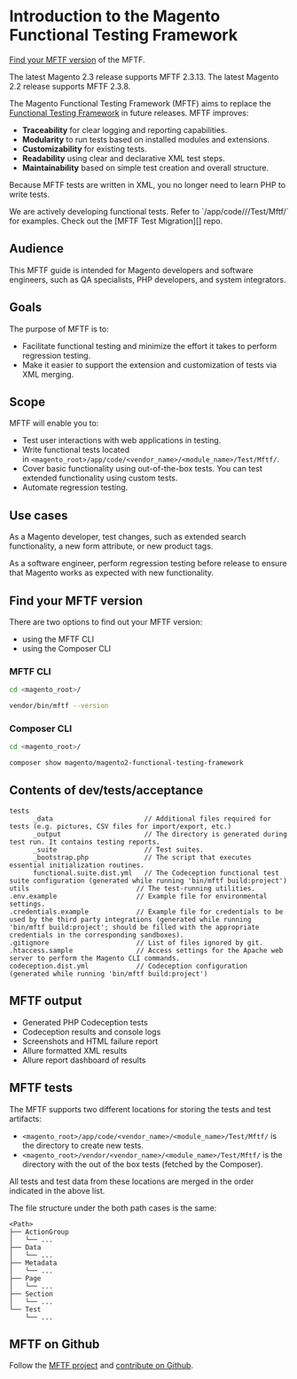 # Introduction to the Magento Functional Testing Framework

[Find your MFTF version][] of the MFTF.

The latest Magento 2.3 release supports MFTF 2.3.13.
The latest Magento 2.2 release supports MFTF 2.3.8.

The Magento Functional Testing Framework (MFTF) aims to replace the [Functional Testing Framework] in future releases.
MFTF improves:

- **Traceability** for clear logging and reporting capabilities.
- **Modularity** to run tests based on installed modules and extensions.
- **Customizability** for existing tests.
- **Readability** using clear and declarative XML test steps.
- **Maintainability** based on simple test creation and overall structure.

Because MFTF tests are written in XML, you no longer need to learn PHP to write tests.

<div class="bs-callout bs-callout-info" markdown="1">
We are actively developing functional tests.
Refer to `<magento_root>/app/code/<vendor_name>/<module_name>/Test/Mftf/` for examples.
Check out the [MFTF Test Migration][] repo.
</div>

## Audience

This MFTF guide is intended for Magento developers and software engineers, such as QA specialists, PHP developers, and system integrators.

## Goals

The purpose of MFTF is to:

- Facilitate functional testing and minimize the effort it takes to perform regression testing.
- Make it easier to support the extension and customization of tests via XML merging.

## Scope

MFTF will enable you to:

- Test user interactions with web applications in testing.
- Write functional tests located in `<magento_root>/app/code/<vendor_name>/<module_name>/Test/Mftf/`.
- Cover basic functionality using out-of-the-box tests. You can test extended functionality using custom tests.
- Automate regression testing.

## Use cases

As a Magento developer, test changes, such as extended search functionality, a new form attribute, or new product tags.

As a software engineer, perform regression testing before release to ensure that Magento works as expected with new functionality.

## Find your MFTF version

There are two options to find out your MFTF version:

- using the MFTF CLI
- using the Composer CLI

### MFTF CLI

```bash
cd <magento_root>/
```

```bash
vendor/bin/mftf --version
```

### Composer CLI

```bash
cd <magento_root>/
```

```bash
composer show magento/magento2-functional-testing-framework
```

## Contents of dev/tests/acceptance

```tree
tests
      _data                       // Additional files required for tests (e.g. pictures, CSV files for import/export, etc.)
      _output                     // The directory is generated during test run. It contains testing reports.
      _suite                      // Test suites.
      _bootstrap.php              // The script that executes essential initialization routines.
      functional.suite.dist.yml   // The Codeception functional test suite configuration (generated while running 'bin/mftf build:project')
utils                           // The test-running utilities.
.env.example                    // Example file for environmental settings.
.credentials.example            // Example file for credentials to be used by the third party integrations (generated while running 'bin/mftf build:project'; should be filled with the appropriate credentials in the corresponding sandboxes).
.gitignore                      // List of files ignored by git.
.htaccess.sample                // Access settings for the Apache web server to perform the Magento CLI commands.
codeception.dist.yml            // Codeception configuration (generated while running 'bin/mftf build:project')
```

## MFTF output

- Generated PHP Codeception tests
- Codeception results and console logs
- Screenshots and HTML failure report
- Allure formatted XML results
- Allure report dashboard of results

## MFTF tests

The MFTF supports two different locations for storing the tests and test artifacts:

- `<magento_root>/app/code/<vendor_name>/<module_name>/Test/Mftf/` is the directory to create new tests.
- `<magento_root>/vendor/<vendor_name>/<module_name>/Test/Mftf/` is the directory with the out of the box tests (fetched by the Composer).

All tests and test data from these locations are merged in the order indicated in the above list.

The file structure under the both path cases is the same:

```tree
<Path>
├── ActionGroup
│   └── ...
├── Data
│   └── ...
├── Metadata
│   └── ...
├── Page
│   └── ...
├── Section
│   └── ...
└── Test
    └── ...
```

## MFTF on Github

Follow the [MFTF project] and [contribute on Github].

<!-- Link definitions -->
[contribute on Github]: https://github.com/magento/magento2-functional-testing-framework/blob/master/.github/CONTRIBUTING.md
[Functional Testing Framework]: https://devdocs.magento.com/guides/v2.3/mtf/mtf_introduction.html
[MFTF project]: https://github.com/magento/magento2-functional-testing-framework
[Find your MFTF version]: #find-your-mftf-version
[MFTF Test Migration]: https://github.com/magento/magento-functional-tests-migration
